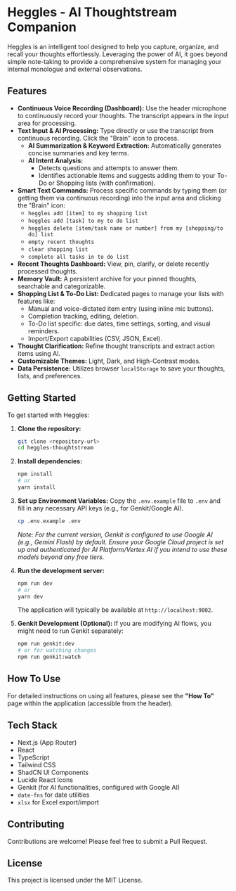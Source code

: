 
# Heggles - AI Thoughtstream Companion

Heggles is an intelligent tool designed to help you capture, organize, and recall your thoughts effortlessly. Leveraging the power of AI, it goes beyond simple note-taking to provide a comprehensive system for managing your internal monologue and external observations.

## Features

- **Continuous Voice Recording (Dashboard):** Use the header microphone to continuously record your thoughts. The transcript appears in the input area for processing.
- **Text Input & AI Processing:** Type directly or use the transcript from continuous recording. Click the "Brain" icon to process.
    - **AI Summarization & Keyword Extraction:** Automatically generates concise summaries and key terms.
    - **AI Intent Analysis:**
        - Detects questions and attempts to answer them.
        - Identifies actionable items and suggests adding them to your To-Do or Shopping lists (with confirmation).
- **Smart Text Commands:** Process specific commands by typing them (or getting them via continuous recording) into the input area and clicking the "Brain" icon:
    - `heggles add [item] to my shopping list`
    - `heggles add [task] to my to do list`
    - `heggles delete [item/task name or number] from my [shopping/to do] list`
    - `empty recent thoughts`
    - `clear shopping list`
    - `complete all tasks in to do list`
- **Recent Thoughts Dashboard:** View, pin, clarify, or delete recently processed thoughts.
- **Memory Vault:** A persistent archive for your pinned thoughts, searchable and categorizable.
- **Shopping List & To-Do List:** Dedicated pages to manage your lists with features like:
    - Manual and voice-dictated item entry (using inline mic buttons).
    - Completion tracking, editing, deletion.
    - To-Do list specific: due dates, time settings, sorting, and visual reminders.
    - Import/Export capabilities (CSV, JSON, Excel).
- **Thought Clarification:** Refine thought transcripts and extract action items using AI.
- **Customizable Themes:** Light, Dark, and High-Contrast modes.
- **Data Persistence:** Utilizes browser `localStorage` to save your thoughts, lists, and preferences.

## Getting Started

To get started with Heggles:

1.  **Clone the repository:**
    ```bash
    git clone <repository-url>
    cd heggles-thoughtstream
    ```
2.  **Install dependencies:**
    ```bash
    npm install
    # or
    yarn install
    ```
3.  **Set up Environment Variables:**
    Copy the `.env.example` file to `.env` and fill in any necessary API keys (e.g., for Genkit/Google AI).
    ```bash
    cp .env.example .env
    ```
    *Note: For the current version, Genkit is configured to use Google AI (e.g., Gemini Flash) by default. Ensure your Google Cloud project is set up and authenticated for AI Platform/Vertex AI if you intend to use these models beyond any free tiers.*

4.  **Run the development server:**
    ```bash
    npm run dev
    # or
    yarn dev
    ```
    The application will typically be available at `http://localhost:9002`.

5.  **Genkit Development (Optional):**
    If you are modifying AI flows, you might need to run Genkit separately:
    ```bash
    npm run genkit:dev
    # or for watching changes
    npm run genkit:watch
    ```

## How To Use

For detailed instructions on using all features, please see the **"How To"** page within the application (accessible from the header).

## Tech Stack

- Next.js (App Router)
- React
- TypeScript
- Tailwind CSS
- ShadCN UI Components
- Lucide React Icons
- Genkit (for AI functionalities, configured with Google AI)
- `date-fns` for date utilities
- `xlsx` for Excel export/import

## Contributing

Contributions are welcome! Please feel free to submit a Pull Request.

## License

This project is licensed under the MIT License.
